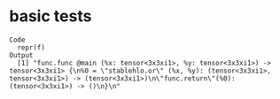 # basic tests

    Code
      repr(f)
    Output
      [1] "func.func @main (%x: tensor<3x3xi1>, %y: tensor<3x3xi1>) -> tensor<3x3xi1> {\n%0 = \"stablehlo.or\" (%x, %y): (tensor<3x3xi1>, tensor<3x3xi1>) -> (tensor<3x3xi1>)\n\"func.return\"(%0): (tensor<3x3xi1>) -> ()\n}\n"


